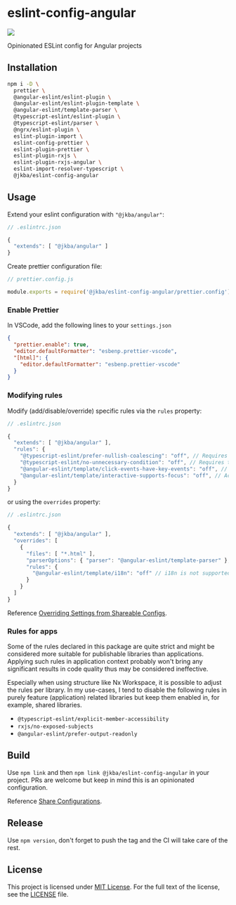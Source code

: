 # eslint-config-angular

![](https://img.shields.io/npm/dt/@jkba/eslint-config-angular?logo=npm)


Opinionated ESLint config for Angular projects


## Installation

```sh
npm i -D \
  prettier \
  @angular-eslint/eslint-plugin \
  @angular-eslint/eslint-plugin-template \
  @angular-eslint/template-parser \
  @typescript-eslint/eslint-plugin \
  @typescript-eslint/parser \
  @ngrx/eslint-plugin \
  eslint-plugin-import \
  eslint-config-prettier \
  eslint-plugin-prettier \
  eslint-plugin-rxjs \
  eslint-plugin-rxjs-angular \
  eslint-import-resolver-typescript \
  @jkba/eslint-config-angular

```


## Usage

Extend your eslint configuration with `"@jkba/angular"`:

```js
// .eslintrc.json

{
  "extends": [ "@jkba/angular" ]
}
```

Create prettier configuration file:

```javascript
// prettier.config.js

module.exports = require('@jkba/eslint-config-angular/prettier.config');
```


### Enable Prettier

In VSCode, add the following lines to your `settings.json`

```json
{
  "prettier.enable": true,
  "editor.defaultFormatter": "esbenp.prettier-vscode",
  "[html]": {
    "editor.defaultFormatter": "esbenp.prettier-vscode"
  }
}
```

### Modifying rules

Modify (add/disable/override) specific rules via the `rules` property:

```js
// .eslintrc.json

{
  "extends": [ "@jkba/angular" ],
  "rules": {
    "@typescript-eslint/prefer-nullish-coalescing": "off", // Requires the `strictNullChecks` compiler option to be turned on to function correctly.
    "@typescript-eslint/no-unnecessary-condition": "off", // Requires the `strictNullChecks` compiler option to be turned on to function correctly.
    "@angular-eslint/template/click-events-have-key-events": "off", // Accessibility is not supported on this project
    "@angular-eslint/template/interactive-supports-focus": "off", // Accessibility is not supported on this project
  }
}
```

or using the `overrides` property:

```js
// .eslintrc.json

{
  "extends": [ "@jkba/angular" ],
  "overrides": [
    {
      "files": [ "*.html" ],
      "parserOptions": { "parser": "@angular-eslint/template-parser" },
      "rules": {
        "@angular-eslint/template/i18n": "off" // i18n is not supported on this project
      }
    }
  ]
}
```

Reference [Overriding Settings from Shareable Configs](https://eslint.org/docs/latest/extend/shareable-configs#overriding-settings-from-shareable-configs).


### Rules for apps

Some of the rules declared in this package are quite strict and might be considered more suitable for publishable libraries than applications. Applying such rules in application context probably won't bring any significant results in code quality thus may be considered ineffective.

Especially when using structure like Nx Workspace, it is possible to adjust the rules per library. In my use-cases, I tend to disable the following rules in purely feature (application) related libraries but keep them enabled in, for example, shared libraries.

- `@typescript-eslint/explicit-member-accessibility`
- `rxjs/no-exposed-subjects`
- `@angular-eslint/prefer-output-readonly`


## Build

Use `npm link` and then `npm link @jkba/eslint-config-angular` in your project.
PRs are welcome but keep in mind this is an opinionated configuration. 

Reference [Share Configurations](https://eslint.org/docs/latest/extend/shareable-configs).


## Release

Use `npm version`, don't forget to push the tag and the CI will take care of the rest.


## License

This project is licensed under [MIT License](http://opensource.org/licenses/MIT/).
For the full text of the license, see the [LICENSE](LICENSE) file.
